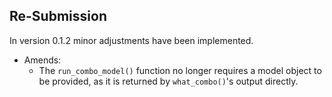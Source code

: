 ## Re-Submission

In version 0.1.2 minor adjustments have been implemented.

* Amends:
  * The `run_combo_model()` function no longer requires a model object to be provided, as it is returned by `what_combo()`'s output directly.
